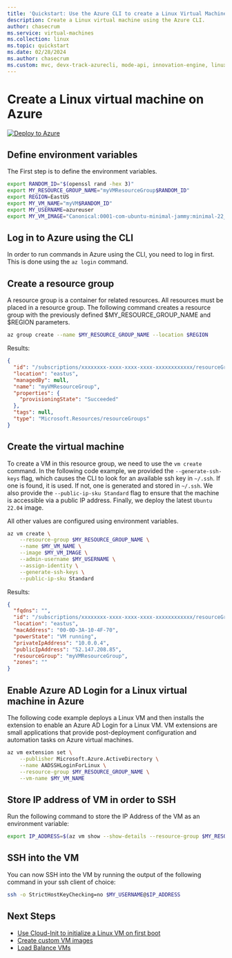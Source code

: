 ```yaml
---
title: 'Quickstart: Use the Azure CLI to create a Linux Virtual Machine'
description: Create a Linux virtual machine using the Azure CLI.
author: chasecrum
ms.service: virtual-machines
ms.collection: linux
ms.topic: quickstart
ms.date: 02/28/2024
ms.author: chasecrum
ms.custom: mvc, devx-track-azurecli, mode-api, innovation-engine, linux-related-content
---
```


# Create a Linux virtual machine on Azure

[![Deploy to Azure](https://aka.ms/deploytoazurebutton)](https://portal.azure.com/?Microsoft_Azure_CloudNative_clientoptimizations=false&feature.canmodifyextensions=true#view/Microsoft_Azure_CloudNative/SubscriptionSelectionPage.ReactView/tutorialKey/CreateLinuxVMAndSSH)

## Define environment variables

The First step is to define the environment variables.

```bash
export RANDOM_ID="$(openssl rand -hex 3)"
export MY_RESOURCE_GROUP_NAME="myVMResourceGroup$RANDOM_ID"
export REGION=EastUS
export MY_VM_NAME="myVM$RANDOM_ID"
export MY_USERNAME=azureuser
export MY_VM_IMAGE="Canonical:0001-com-ubuntu-minimal-jammy:minimal-22_04-lts-gen2:latest"
```

## Log in to Azure using the CLI

In order to run commands in Azure using the CLI, you need to log in first. This is done using the `az login` command.

## Create a resource group

A resource group is a container for related resources. All resources must be placed in a resource group. The following command creates a resource group with the previously defined $MY_RESOURCE_GROUP_NAME and $REGION parameters.

```bash
az group create --name $MY_RESOURCE_GROUP_NAME --location $REGION
```

Results:

<!-- expected_similarity=0.3 -->
```json
{
  "id": "/subscriptions/xxxxxxxx-xxxx-xxxx-xxxx-xxxxxxxxxxxx/resourceGroups/myVMResourceGroup",
  "location": "eastus",
  "managedBy": null,
  "name": "myVMResourceGroup",
  "properties": {
    "provisioningState": "Succeeded"
  },
  "tags": null,
  "type": "Microsoft.Resources/resourceGroups"
}
```

## Create the virtual machine

To create a VM in this resource group, we need to use the `vm create` command. In the following code example, we provided the `--generate-ssh-keys` flag, which causes the CLI to look for an available ssh key in `~/.ssh`. If one is found, it is used. If not, one is generated and stored in `~/.ssh`. We also provide the `--public-ip-sku Standard` flag to ensure that the machine is accessible via a public IP address. Finally, we deploy the latest `Ubuntu 22.04` image.

All other values are configured using environment variables.

```bash
az vm create \
    --resource-group $MY_RESOURCE_GROUP_NAME \
    --name $MY_VM_NAME \
    --image $MY_VM_IMAGE \
    --admin-username $MY_USERNAME \
    --assign-identity \
    --generate-ssh-keys \
    --public-ip-sku Standard
```

Results:

<!-- expected_similarity=0.3 -->
```json
{
  "fqdns": "",
  "id": "/subscriptions/xxxxxxxx-xxxx-xxxx-xxxx-xxxxxxxxxxxx/resourceGroups/myVMResourceGroup/providers/Microsoft.Compute/virtualMachines/myVM",
  "location": "eastus",
  "macAddress": "00-0D-3A-10-4F-70",
  "powerState": "VM running",
  "privateIpAddress": "10.0.0.4",
  "publicIpAddress": "52.147.208.85",
  "resourceGroup": "myVMResourceGroup",
  "zones": ""
}
```

## Enable Azure AD Login for a Linux virtual machine in Azure

The following code example deploys a Linux VM and then installs the extension to enable an Azure AD Login for a Linux VM. VM extensions are small applications that provide post-deployment configuration and automation tasks on Azure virtual machines.

```bash
az vm extension set \
    --publisher Microsoft.Azure.ActiveDirectory \
    --name AADSSHLoginForLinux \
    --resource-group $MY_RESOURCE_GROUP_NAME \
    --vm-name $MY_VM_NAME
```

## Store IP address of VM in order to SSH

Run the following command to store the IP Address of the VM as an environment variable:

```bash
export IP_ADDRESS=$(az vm show --show-details --resource-group $MY_RESOURCE_GROUP_NAME --name $MY_VM_NAME --query publicIps --output tsv)
```

## SSH into the VM

<!--## Export the SSH configuration for use with SSH clients that support OpenSSH & SSH into the VM.
Log in to Azure Linux VMs with Azure AD supports exporting the OpenSSH certificate and configuration. That means you can use any SSH clients that support OpenSSH-based certificates to sign in through Azure AD. The following example exports the configuration for all IP addresses assigned to the VM:-->

<!--
```bash
yes | az ssh config --file ~/.ssh/config --name $MY_VM_NAME --resource-group $MY_RESOURCE_GROUP_NAME
```
-->

You can now SSH into the VM by running the output of the following command in your ssh client of choice:

```bash
ssh -o StrictHostKeyChecking=no $MY_USERNAME@$IP_ADDRESS
```

## Next Steps

* [Use Cloud-Init to initialize a Linux VM on first boot](tutorial-automate-vm-deployment.md)
* [Create custom VM images](tutorial-custom-images.md)
* [Load Balance VMs](../../load-balancer/quickstart-load-balancer-standard-public-cli.md)